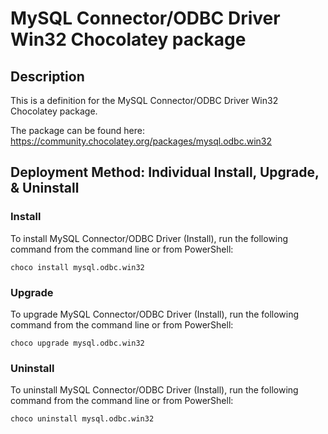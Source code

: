# MySQL Connector/ODBC Driver Win32 Chocolatey package

## Description
This is a definition for the MySQL Connector/ODBC Driver Win32 Chocolatey package.

The package can be found here: https://community.chocolatey.org/packages/mysql.odbc.win32

## Deployment Method: Individual Install, Upgrade, & Uninstall

### Install
To install MySQL Connector/ODBC Driver (Install), run the following command from the command line or from PowerShell:
```
choco install mysql.odbc.win32
```

### Upgrade
To upgrade MySQL Connector/ODBC Driver (Install), run the following command from the command line or from PowerShell:
```
choco upgrade mysql.odbc.win32
```

### Uninstall
To uninstall MySQL Connector/ODBC Driver (Install), run the following command from the command line or from PowerShell:
```
choco uninstall mysql.odbc.win32
```
